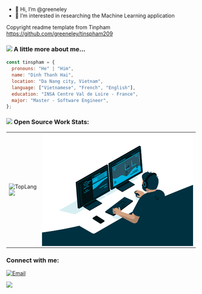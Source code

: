 - 👋 Hi, I’m @greeneley
- 👀 I’m interested in researching the Machine Learning application 

Copyright readme template from Tinpham https://github.com/greeneley/tinspham209

<!---
greeneley/greeneley is a ✨ special ✨ repository because its `README.md` (this file) appears on your GitHub profile.
You can click the Preview link to take a look at your changes.
--->
### <img src="https://emojis.slackmojis.com/emojis/images/1588315024/8823/hyperkitty.gif?1588315024" width="30px"/> A little more about me...

```js
const tinspham = {
  pronouns: "He" | "Him",
  name: "Dinh Thanh Hai",
  location: "Da Nang city, Vietnam",
  language: ["Vietnamese", "French", "English"],
  education: "INSA Centre Val de Loire - France",
  major: "Master - Software Engineer",
};
```

### <img src="https://media.giphy.com/media/VgCDAzcKvsR6OM0uWg/giphy.gif" width="40"> Open Source Work Stats:

<table width="100%"  border="0" cellpadding="0" cellspacing="0">
	<tr>
		<td align="left">
			<img align="left" alt="TopLang" src="https://github-readme-stats.vercel.app/api?username=greeneley" />
			<img align='left' src="https://github-readme-stats.vercel.app/api/top-langs/?username=greeneley&layout=compact" />
		</td>
		<td align="left">
			<img align='right' src="https://github.com/wladimirgrf/wladimirgrf/raw/main/.github/assets/coding.gif"/>
		</td>
	</tr>
</table>

### Connect with me:

<p>
	<a href="mailto:anhchangtoanhoc97@gmail.com">
		<img alt="Email" src="https://img.shields.io/badge/.-anhchangtoanhoc97@gmail.com-orange?style=flat&logo=gmail">
	</a>
</p>
<p align="left">
	<a href="https://github.com/greeneley">
		<img src="https://komarev.com/ghpvc/?username=greeneley">
	</a>
</p>
